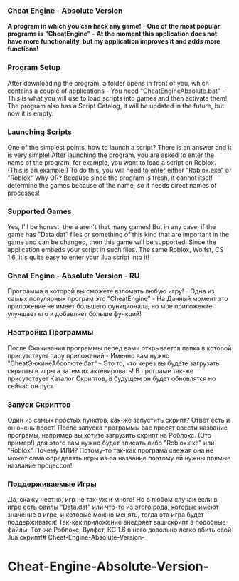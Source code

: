 ### **Cheat Engine - Absolute Version**

**A program in which you can hack any game! - One of the most popular programs is "CheatEngine" - At the moment this application does not have more functionality, but my application improves it and adds more functions!**

### Program Setup

After downloading the program, a folder opens in front of you, which contains a couple of applications - You need "CheatEngineAbsolute.bat" - This is what you will use to load scripts into games and then activate them! The program also has a Script Catalog, it will be updated in the future, but now it is empty.

### Launching Scripts

One of the simplest points, how to launch a script? There is an answer and it is very simple! After launching the program, you are asked to enter the name of the program, for example, you want to load a script on Roblox. (This is an example!) To do this, you will need to enter either "Roblox.exe" or "Roblox" Why OR? Because since the program is fresh, it cannot itself determine the games because of the name, so it needs direct names of processes!

### Supported Games

Yes, I'll be honest, there aren't that many games! But in any case, if the game has "Data.dat" files or something of this kind that are important in the game and can be changed, then this game will be supported! Since the application embeds your script in such files. The same Roblox, Wolfst, CS 1.6, it's quite easy to enter your .lua script into it!






### **Cheat Engine - Absolute Version - RU**

Программа в которой вы сможете взломать любую игру! - Одна из самых популярных програм это "CheatEngine" - На Данный момент это приложение не имеет большего функционала, но мое приложение улучшает его и добавляет больше функций!


### Настройка Программы

После Скачивания программы перед вами открывается папка в которой присутствует пару приложений - Именно вам нужно "CheatЭнжинеАбсолюте.бат" - Это то, что через вы будете загрузать скрипты в игры а затем их актевировать! В програме так-же присутствует Каталог Скриптов, в будущем он будет обновлятся но сейчас он пуст.


### Запуск Скриптов

Один из самых простых пунктов, как-же запустить скрипт? Ответ есть и он очень прост! После запуска программы вас просят ввести название програмы, например вы хотите загрузить скрипт на Роблокс. (Это пример!) для этого вам нужно будет вписать либо "Roblox.exe" или "Roblox" Почему ИЛИ? Потому-то так-как програма свежая она не может сама определять игры из-за название поэтому ей нужны прямые название процессов!

### Поддерживаемые Игры 

Да, скажу честно, игр не так-уж и много! Но в любом случаи если в игре есть файлы "Data.dat" или что-то из этого рода, которые имеют значение в игре, и которые можно менять, тогда эта игра будет поддерживатся! Так-как приложение внедряет ваш скрипт в подобные файлы. Тот-же Роблокс, Вулфст, КС 1.6 в него довольно легко вбить свой .lua скрипт!# Cheat-Engine-Absolute-Version-
# Cheat-Engine-Absolute-Version-
